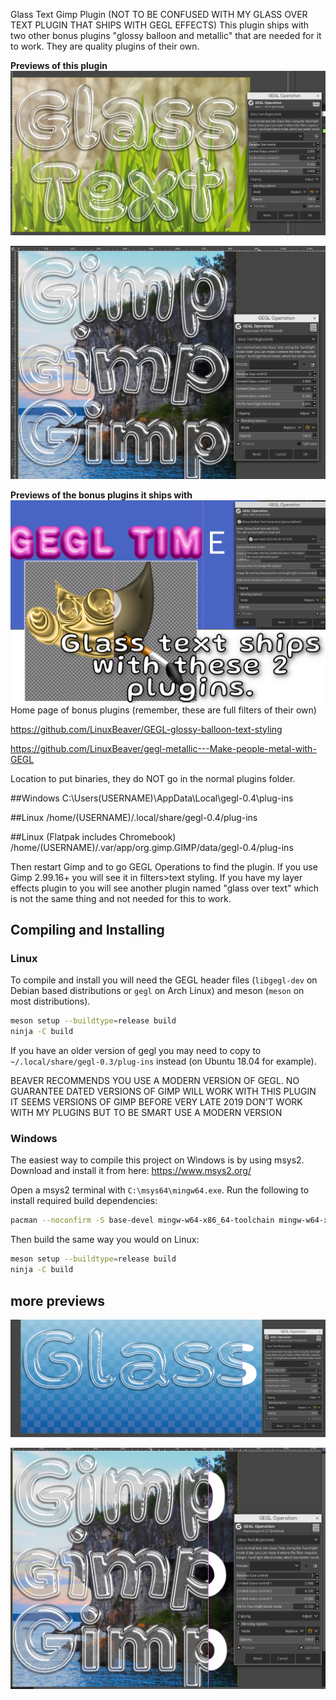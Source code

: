 Glass Text Gimp Plugin (NOT TO BE CONFUSED WITH MY GLASS OVER TEXT PLUGIN THAT SHIPS WITH GEGL EFFECTS)
This plugin ships with two other bonus plugins "glossy balloon and metallic" that are needed for it to work.
They are quality plugins of their own. 

**Previews of this plugin**
![image preview](previews/1.png)

![image preview](previews/2.png)

**Previews of the bonus plugins it ships with**
![image preview](previews/depend.png)
Home page of bonus plugins (remember, these are full filters of their own)

https://github.com/LinuxBeaver/GEGL-glossy-balloon-text-styling

https://github.com/LinuxBeaver/gegl-metallic---Make-people-metal-with-GEGL


Location to put binaries, they do NOT go in the normal plugins folder.

##Windows
 C:\Users\(USERNAME)\AppData\Local\gegl-0.4\plug-ins
 
##Linux 
 /home/(USERNAME)/.local/share/gegl-0.4/plug-ins
 
##Linux (Flatpak includes Chromebook)
 /home/(USERNAME)/.var/app/org.gimp.GIMP/data/gegl-0.4/plug-ins

Then restart Gimp and to go GEGL Operations to find the plugin. 
If you use Gimp 2.99.16+ you will see it in filters>text styling. 
If you have my layer effects plugin to you will see another plugin
named "glass over text" which is not the same thing and not needed
for this to work. 


## Compiling and Installing

### Linux

To compile and install you will need the GEGL header files (`libgegl-dev` on
Debian based distributions or `gegl` on Arch Linux) and meson (`meson` on
most distributions).

```bash
meson setup --buildtype=release build
ninja -C build

```

If you have an older version of gegl you may need to copy to `~/.local/share/gegl-0.3/plug-ins`
instead (on Ubuntu 18.04 for example).

BEAVER RECOMMENDS YOU USE A MODERN VERSION OF GEGL. NO GUARANTEE DATED VERSIONS OF GIMP WILL WORK WITH THIS PLUGIN 
IT SEEMS VERSIONS OF GIMP BEFORE VERY LATE 2019 DON'T WORK WITH MY PLUGINS BUT TO BE SMART USE A MODERN VERSION

### Windows

The easiest way to compile this project on Windows is by using msys2.  Download
and install it from here: https://www.msys2.org/

Open a msys2 terminal with `C:\msys64\mingw64.exe`.  Run the following to
install required build dependencies:

```bash
pacman --noconfirm -S base-devel mingw-w64-x86_64-toolchain mingw-w64-x86_64-meson mingw-w64-x86_64-gegl
```

Then build the same way you would on Linux:

```bash
meson setup --buildtype=release build
ninja -C build
```


## more previews


![image preview](previews/3.png)


![image preview](previews/4.png)


